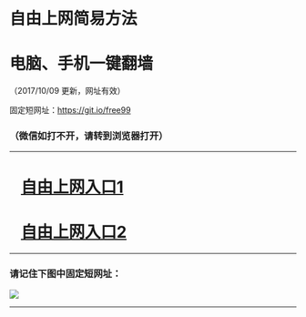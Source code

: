 ﻿# 自由上网简易方法

# 电脑、手机一键翻墙

（2017/10/09 更新，网址有效）

固定短网址：https://git.io/free99

### （微信如打不开，请转到浏览器打开）


***





# &nbsp;&nbsp; <a href="http://ft2249530878.fwq-tz-1001.info/fwqtz01.html?t=10090013410 " target="_blank">自由上网入口1</a>
# &nbsp;&nbsp; <a href="http://ft1271017121.fwq-tz-1002.info/fwqtz02.html?t=100900123736 " target="_blank">自由上网入口2</a>
***

### 请记住下图中固定短网址：

<img src="https://s3-us-west-2.amazonaws.com/fwq-1001/yjfq-20170905okok.png" /> 


***

